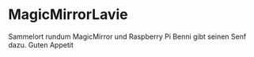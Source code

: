 # MagicMirrorLavie
Sammelort rundum MagicMirror und Raspberry Pi
Benni gibt seinen Senf dazu.
Guten Appetit
